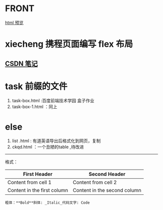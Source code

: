 # FRONT


[html 预览](https://htmlpreview.github.io/)

# xiecheng 携程页面编写 flex 布局
## [CSDN 笔记](http://t.csdn.cn/Yo9Wn)


# task 前缀的文件
1. task-box.html  :百度前端技术学园 盒子作业
2. task-box-1.html ：同上

 # else
1. list .html : 有道英语导出后格式化到网页，复制
2. ckqd.html ：一个丑陋的table ,待改进
---
格式：

First Header | Second Header
------------ | -------------
Content from cell 1 | Content from cell 2
Content in the first column | Content in the second column

    粗体：**Bold**斜体: _Italic_代码文字: Code